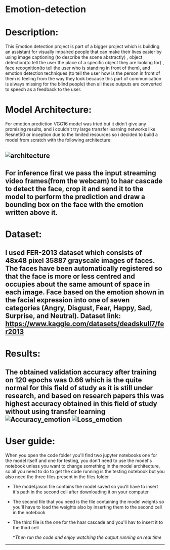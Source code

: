 # Emotion-detection
# Description:
This Emotion detection project is part of a bigger project which is building an assistant for visually impaired people that can make their lives easier by using image captioning (to describe the scene abstractly) , object detection(to tell the user the place of a specific object they are looking for) , face recognition(to tell the user who is standing in front of them), and emotion detection techniques (to tell the user how is the person in front of them is feeling from the way they look because this part of communication is always missing for the blind people)  then all these outputs are converted to speech as a feedback to the user.

# Model Architecture:
For emotion prediction VGG16 model was tried but it didn't give any promising results, and i couldn't try large transfer learning networks like Resnet50 or inception due to the limited resources so i decided to build a model from scratch with the following architecture:

![architecture](https://user-images.githubusercontent.com/103740764/185250305-a58ed432-efc6-409f-aa2c-d3f821623056.png)
-------------------------------------------------------------------------------------------------------------------------------------------------------------------------
For inference first we pass the input streaming video frames(from the webcam) to haar cascade to detect the face, crop it and send it to the model to perform the prediction and draw a bounding box on the face with the emotion written above it.
-------------------------------------------------------------------------------------------------------------------------------------------------------------------------
# Dataset:
 I used FER-2013 dataset which consists of 48x48 pixel 35887 grayscale images of faces. The faces have been automatically registered so that the face is more or less centred and occupies about the same amount of space in each image.
Face based on the emotion shown in the facial expression into one of seven categories (Angry, Disgust, Fear, Happy, Sad, Surprise, and Neutral). 
Dataset link:
https://www.kaggle.com/datasets/deadskull7/fer2013
-----------------------------------------------------------------------------------------------------------------------------------------------------------------------
# Results:
The obtained validation accuracy after training on 120 epochs was 0.66 which is the quite normal for this field of study as it is still under research, and based on research papers this was highest accuracy obtained in this field of study without using transfer learning
![Accuracy_emotion](https://user-images.githubusercontent.com/103740764/185254429-003f2284-cb58-4263-a90d-09e324106272.png)
![Loss_emotion](https://user-images.githubusercontent.com/103740764/185254436-57aa3761-2c56-4d66-b018-41eb93d7f5f7.png)
-------------------------------------------------------------------------------------------------------------------------------------------------------------------------
# User guide:
When you open the code folder you'll find two jupyter notebooks one for the model itself and one for testing, you don't need to use the model's notebook unless you want to change something in the model architecture, so all you need to do to get the code running is the testing notebook but you also need the three files present in the files folder
- The model.jason file contains the model saved so you'll have to insert it's path in the second cell after downloading it on your computer
- The second file that you need is the file containing the model weights so you'll have to load the weights also by inserting them to the second cell in the notebook
- The third file is the one for the haar cascade and you'll hav to insert it to the third cell

  **Then run the code and enjoy watching the output running on real time*
-------------------------------------------------------------------------------------------------------------------------------------------------------------------------
